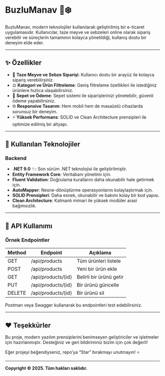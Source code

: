 # BuzluManav 🍓❄️

BuzluManav, modern teknolojiler kullanılarak geliştirilmiş bir e-ticaret uygulamasıdır. Kullanıcılar, taze meyve ve sebzeleri online olarak sipariş verebilir ve süreçlerin tamamının kolayca yönetildiği, kullanış dostu bir deneyim elde eder.

---

## ✨ Özellikler

- 🍏 **Taze Meyve ve Sebze Siparişi**: Kullanıcı dostu bir arayüz ile kolayca sipariş verebilirsiniz.
- ⚖️ **Kategori ve Ürün Filtreleme**: Geniş filtreleme özellikleri ile istediğiniz ürünlere hızlıca ulaşabilirsiniz.
- 🛒 **Sepet ve Ödeme**: Sepet sistemi ile siparişlerinizi yönetebilir, güvenli ödeme yapabilirsiniz.
- 🌐 **Responsive Tasarım**: Hem mobil hem de masaüstü cihazlarda sorunsuz bir deneyim.
- ⚡ **Yüksek Performans**: SOLID ve Clean Architecture prensipleri ile optimize edilmiş bir altyapı.

---

## 🔧 Kullanılan Teknolojiler

### Backend
- **.NET 9.0** ✨: Son sürüm .NET teknolojisi ile geliştirilmiştir.
- **Entity Framework Core**: Veritabanı yönetimi için.
- **Fluent Validation**: Doğrulama kurallarını daha okunabilir hale getirmek için.
- **AutoMapper**: Nesne-dönüştürme operasyonlarını kolaylaştırmak için.
- **SOLID Prensipleri**: Daha esnek, okunabilir ve bakımı kolay bir kod yapısı.
- **Clean Architecture**: Katmanlı mimari ile yüksek modüler arasi bağımsızlık.


---

## 🔄 API Kullanımı

### Örnek Endpointler

| Method | Endpoint               | Açıklama                    |
|--------|------------------------|--------------------------------|
| GET    | /api/products          | Tüm ürünleri listele       |
| POST   | /api/products          | Yeni bir ürün ekle          |
| GET    | /api/products/{id}     | Belirli bir ürünü getir     |
| PUT    | /api/products/{id}     | Bir ürünü güncelle       |
| DELETE | /api/products/{id}     | Bir ürünü sil            |

Postman veya Swagger kullanarak bu endpointleri test edebilirsiniz.

---


## ❤️ Teşekkürler
Bu proje, modern yazılım prensiplerini benimseyen geliştiriciler ve işletmeler için hazırlanmıştır. Desteğiniz ve geri bildiriminiz bizim için çok değerli!

Eğer projeyi beğendiyseniz, repo’ya “Star” bırakmayı unutmayın! ⭐

---

**Copyright © 2025. Tüm hakları saklıdır.**

